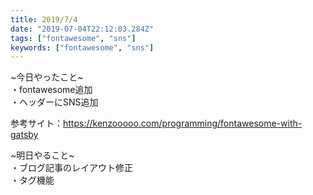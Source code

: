 ```yaml
---
title: 2019/7/4
date: "2019-07-04T22:12:03.284Z"
tags: ["fontawesome", "sns"]
keywords: ["fontawesome", "sns"]
---
```

~今日やったこと~\
・fontawesome追加\
・ヘッダーにSNS追加

参考サイト：https://kenzooooo.com/programming/fontawesome-with-gatsby

~明日やること~\
・ブログ記事のレイアウト修正\
・タグ機能